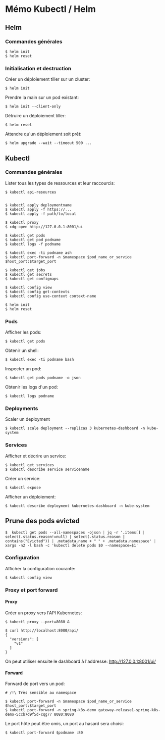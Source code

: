 # Mémo Kubectl / Helm

## Helm

### Commandes générales

    $ helm init
    $ helm reset


### Initialisation et destruction

Créer un déploiement tiller sur un cluster:

    $ helm init

Prendre la main sur un pod existant:

    $ helm init --client-only

Détruire un déploiement tiller:

    $ helm reset


Attendre qu'un déploiement soit prêt:

    $ helm upgrade --wait --timeout 500 ...


## Kubectl

### Commandes générales

Lister tous les types de ressources et leur raccourcis:

    $ kubectl api-resources


    $ kubectl apply deploymentname
    $ kubectl apply -f https://...
    $ kubectl apply -f path/to/local

    $ kubectl proxy
    $ xdg-open http://127.0.0.1:8001/ui	     
    
    $ kubectl get pods
    $ kubectl get pod podname     
    $ kubectl logs -f podname     

    $ kubectl exec -ti podname ash
    $ kubectl port-forward -n $namespace $pod_name_or_service $host_port:$target_port 
    
    $ kubectl get jobs     
    $ kubectl get secrets     
    $ kubectl get configmaps     

    $ kubectl config view
    $ kubectl config get-contexts
    $ kubectl config use-context context-name

    $ helm init
    $ helm reset


### Pods

Afficher les pods:

	$ kubectl get pods

Obtenir un shell:

	$ kubectl exec -ti podname bash

Inspecter un pod:

	$ kubectl get pods podname -o json 

Obtenir les logs d'un pod:

	$ kubectl logs podname  


### Deployments

Scaler un deployment

    $ kubectl scale deployment --replicas 3 kubernetes-dashboard -n kube-system     


### Services

Afficher et décrire un service:

    $ kubectl get services
    $ kubectl describe service servicename

Créer un service:

    $ kubectl expose 

Afficher un déploiement:

    $ kubectl describe deployment kubernetes-dashboard -n kube-system


## Prune des pods evicted

    $  kubectl get pods --all-namespaces -ojson | jq -r '.items[] | select(.status.reason!=null) | select(.status.reason | contains("Evicted")) | .metadata.name + " " + .metadata.namespace' | xargs -n2 -l bash -c 'kubectl delete pods $0 --namespace=$1'


### Configuration

Afficher la configuration courante:
 
    $ kubectl config view

            
### Proxy et port forward

#### Proxy 

Créer un proxy vers l'API Kubernetes:

    $ kubectl proxy --port=8080 &    
    
    $ curl http://localhost:8080/api/
    {
      "versions": [
        "v1"
      ]
    }
 
On peut utiliser ensuite le dashboard à l'addresse: http://127.0.0.1:8001/ui/


#### Forward

Forward de port vers un pod:

    # /!\ Très sensible au namespace

    $ kubectl port-forward -n $namespace $pod_name_or_service $host_port:$target_port 
    $ kubectl port-forward -n spring-k8s-demo gateway-release1-spring-k8s-demo-5ccb7d9f5d-cqg77 8080:8080 

Le port hôte peut être omis, un port au hasard sera choisi:

    $ kubectl port-forward $podname :80


